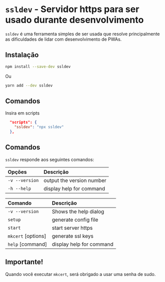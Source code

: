# `ssldev` - Servidor https para ser usado durante desenvolvimento

`ssldev` é uma ferramenta simples de ser usada que resolve principalmente as dificuldades de lidar com desenvolvimento de PWAs.

## Instalação

``` bash
npm install --save-dev ssldev
```

Ou
``` bash
yarn add --dev ssldev
```

## Comandos

Insira em scripts
``` json
  "scripts": {
    "ssldev": "npx ssldev"
  },
```

## Comandos

`ssldev` responde aos seguintes comandos:

| **Opções**         | **Descrição**
|:-------------------|:----------------------------
| `-v --version`     | output the version number
| `-h --help`        | display help for command

| **Comando**        | **Descrição**
|:-------------------|:----------------------------
| `-v --version`     | Shows the help dialog
| `setup`            | generate config file
| `start`            | start server https
| `mkcert` [options] | generate ssl keys
| `help` [command]   | display help for command

## Importante!
Quando você executar `mkcert`, será obrigado a usar uma senha de sudo.
